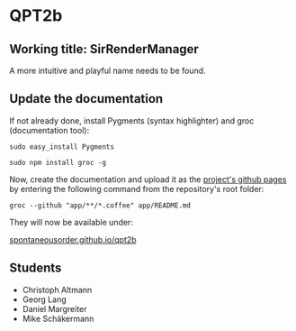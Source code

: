 # QPT2b


## Working title: SirRenderManager

A more intuitive and playful name needs to be found.


## Update the documentation

If not already done, install Pygments (syntax highlighter) and groc (documentation tool):

`sudo easy_install Pygments`

`sudo npm install groc -g`

Now, create the documentation and upload it as the [project's github pages](http://spontaneousorder.github.io/qpt2b) by entering the following command from the repository's root folder:

`groc --github "app/**/*.coffee" app/README.md`

They will now be available under:

[spontaneousorder.github.io/qpt2b](http://spontaneousorder.github.io/qpt2b)


## Students

* Christoph Altmann
* Georg Lang
* Daniel Margreiter
* Mike Schäkermann